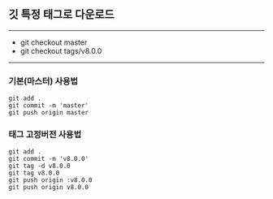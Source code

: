 ## 깃 특정 태그로 다운로드

---

- git checkout master
- git checkout tags/v8.0.0

---

### 기본(마스터) 사용법

```
git add .
git commit -m 'master'
git push origin master
```

### 태그 고정버전 사용법
```
git add .
git commit -m 'v8.0.0'
git tag -d v8.0.0
git tag v8.0.0
git push origin :v8.0.0
git push origin v8.0.0
```
